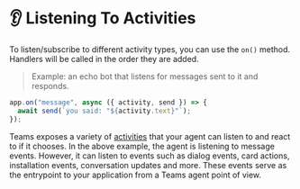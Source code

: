 # 👂 Listening To Activities

To listen/subscribe to different activity types, you can use the `on()` method.
Handlers will be called in the order they are added.

> Example: an echo bot that listens for messages sent to it and responds.

```typescript
app.on("message", async ({ activity, send }) => {
  await send(`you said: "${activity.text}"`);
});
```

Teams exposes a variety of [activities](../9.activity/) that your agent can listen to and react to if it chooses. In the above example, the agent is listening to message events. However, it can listen to events such as dialog events, card actions, installation events, conversation updates and more. These events serve as the entrypoint to your application from a Teams agent point of view.
